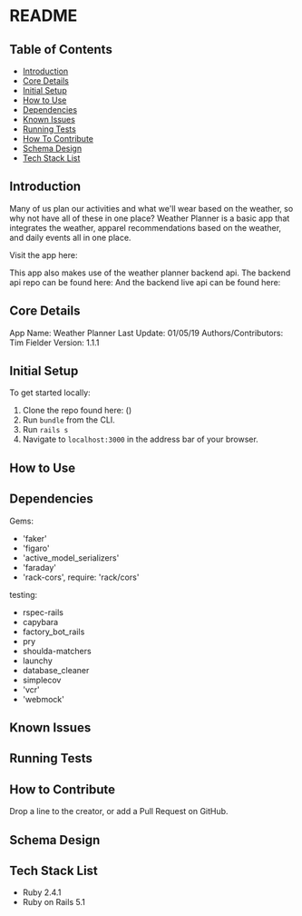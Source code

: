 # README
## Table of Contents

* [Introduction](#introduction)
* [Core Details](#core-details)
* [Initial Setup](#initial-setup)
* [How to Use](#how-to-use)
* [Dependencies](#dependencies)
* [Known Issues](#known-issues)
* [Running Tests](#running-tests)
* [How To Contribute](#how-to-contribute)
* [Schema Design](#schema-design)
* [Tech Stack List](#tech-stack-list)

## <a name="introduction"></a>Introduction
  Many of us plan our activities and what we'll wear based on the weather, so why not have all of these in one place? Weather Planner is a basic app that integrates the weather, apparel recommendations based on the weather, and daily events all in one place.

  Visit the app here:

  This app also makes use of the weather planner backend api.
  The backend api repo can be found here:
  And the backend live api can be found here:

## <a name="core-details"></a>Core Details
  App Name: Weather Planner
  Last Update: 01/05/19
  Authors/Contributors: Tim Fielder
  Version: 1.1.1

## <a name="initial-setup"></a>Initial Setup
  To get started locally:
  1. Clone the repo found here: ()
  2. Run `bundle` from the CLI.
  3. Run `rails s`
  4. Navigate to `localhost:3000` in the address bar of your browser.

## <a name="how-to-use"></a>How to Use

## <a name="dependencies"></a>Dependencies
Gems:
* 'faker'
* 'figaro'
* 'active_model_serializers'
* 'faraday'
* 'rack-cors', require: 'rack/cors'

testing:
* rspec-rails
* capybara
* factory_bot_rails
* pry
* shoulda-matchers
* launchy
* database_cleaner
* simplecov
* 'vcr'
* 'webmock'

## <a name="known-issues"></a>Known Issues

## <a name="running-tests"></a>Running Tests

## <a name="how-to-contribute"></a>How to Contribute
  Drop a line to the creator, or add a Pull Request on GitHub.
## <a name="schema-design"></a>Schema Design

## <a name="tech-stack-list"></a>Tech Stack List
* Ruby 2.4.1
* Ruby on Rails 5.1
